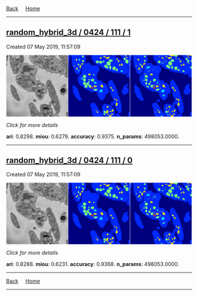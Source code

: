 
[Back](..)&nbsp;&nbsp;&nbsp;&nbsp;&nbsp;[Home](https://leapmanlab.github.io/snapshots)

---

<div class="summary"><a href="1"><h2>random_hybrid_3d / 0424 / 111 / 1</h2></a><p>Created 07 May 2019, 11:57:09
</p><a href="1"><img src="1/media/summary.png" align="center"></a><p>
<i>Click for more details</i>
</p></div>

**ari**: 0.8298. **miou**: 0.6279. **accuracy**: 0.9375. **n_params**: 498053.0000. 

---

<div class="summary"><a href="0"><h2>random_hybrid_3d / 0424 / 111 / 0</h2></a><p>Created 07 May 2019, 11:57:09
</p><a href="0"><img src="0/media/summary.png" align="center"></a><p>
<i>Click for more details</i>
</p></div>

**ari**: 0.8288. **miou**: 0.6231. **accuracy**: 0.9368. **n_params**: 498053.0000. 

---

[Back](..)&nbsp;&nbsp;&nbsp;&nbsp;&nbsp;[Home](https://leapmanlab.github.io/snapshots)

---